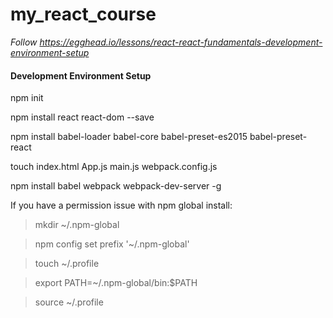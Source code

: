 # my_react_course

_Follow https://egghead.io/lessons/react-react-fundamentals-development-environment-setup_

#### Development Environment Setup

npm init

npm install react react-dom --save

npm install babel-loader babel-core babel-preset-es2015 babel-preset-react

touch index.html App.js main.js webpack.config.js

npm install babel webpack webpack-dev-server -g

If you have a permission issue with npm global install:
> mkdir ~/.npm-global

> npm config set prefix '~/.npm-global'

> touch ~/.profile

> export PATH=~/.npm-global/bin:$PATH

> source ~/.profile


